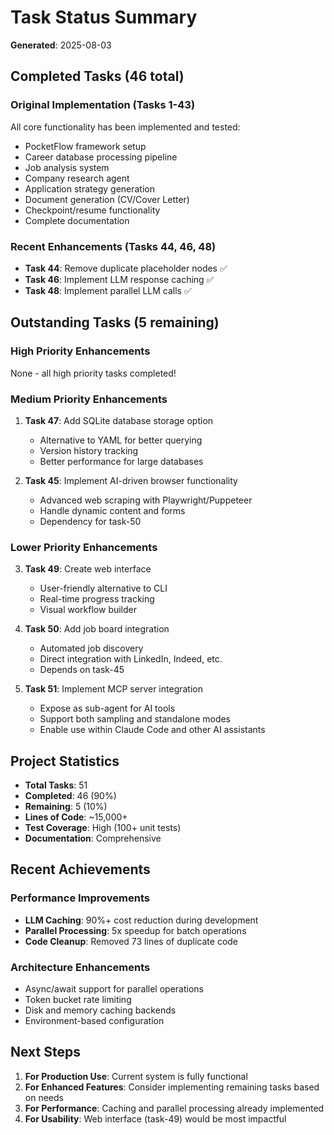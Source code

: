 # Task Status Summary

**Generated**: 2025-08-03

## Completed Tasks (46 total)

### Original Implementation (Tasks 1-43)
All core functionality has been implemented and tested:
- PocketFlow framework setup
- Career database processing pipeline
- Job analysis system
- Company research agent
- Application strategy generation
- Document generation (CV/Cover Letter)
- Checkpoint/resume functionality
- Complete documentation

### Recent Enhancements (Tasks 44, 46, 48)
- **Task 44**: Remove duplicate placeholder nodes ✅
- **Task 46**: Implement LLM response caching ✅
- **Task 48**: Implement parallel LLM calls ✅

## Outstanding Tasks (5 remaining)

### High Priority Enhancements
None - all high priority tasks completed!

### Medium Priority Enhancements
1. **Task 47**: Add SQLite database storage option
   - Alternative to YAML for better querying
   - Version history tracking
   - Better performance for large databases

2. **Task 45**: Implement AI-driven browser functionality  
   - Advanced web scraping with Playwright/Puppeteer
   - Handle dynamic content and forms
   - Dependency for task-50

### Lower Priority Enhancements
3. **Task 49**: Create web interface
   - User-friendly alternative to CLI
   - Real-time progress tracking
   - Visual workflow builder

4. **Task 50**: Add job board integration
   - Automated job discovery
   - Direct integration with LinkedIn, Indeed, etc.
   - Depends on task-45

5. **Task 51**: Implement MCP server integration
   - Expose as sub-agent for AI tools
   - Support both sampling and standalone modes
   - Enable use within Claude Code and other AI assistants

## Project Statistics

- **Total Tasks**: 51
- **Completed**: 46 (90%)
- **Remaining**: 5 (10%)
- **Lines of Code**: ~15,000+
- **Test Coverage**: High (100+ unit tests)
- **Documentation**: Comprehensive

## Recent Achievements

### Performance Improvements
- **LLM Caching**: 90%+ cost reduction during development
- **Parallel Processing**: 5x speedup for batch operations
- **Code Cleanup**: Removed 73 lines of duplicate code

### Architecture Enhancements
- Async/await support for parallel operations
- Token bucket rate limiting
- Disk and memory caching backends
- Environment-based configuration

## Next Steps

1. **For Production Use**: Current system is fully functional
2. **For Enhanced Features**: Consider implementing remaining tasks based on needs
3. **For Performance**: Caching and parallel processing already implemented
4. **For Usability**: Web interface (task-49) would be most impactful